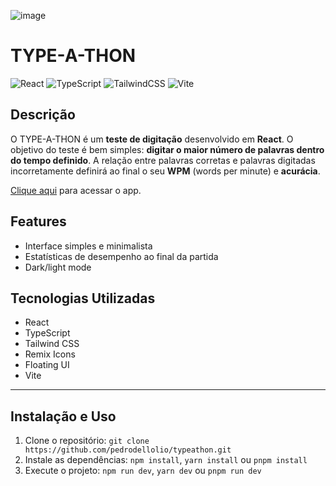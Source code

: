 ![image](https://github.com/pedrodellolio/typeathon/assets/62517267/508806fa-ba3f-4dfb-938c-f117e800a1ff)

# TYPE-A-THON
![React](https://img.shields.io/badge/react-%2320232a.svg?style=for-the-badge&logo=react&logoColor=%2361DAFB) ![TypeScript](https://img.shields.io/badge/typescript-%23007ACC.svg?style=for-the-badge&logo=typescript&logoColor=white) ![TailwindCSS](https://img.shields.io/badge/tailwindcss-%2338B2AC.svg?style=for-the-badge&logo=tailwind-css&logoColor=white) ![Vite](https://img.shields.io/badge/vite-%23646CFF.svg?style=for-the-badge&logo=vite&logoColor=white)
## Descrição
O TYPE-A-THON é um **teste de digitação** desenvolvido em **React**. O objetivo do teste é bem simples: **digitar o maior número de palavras dentro do tempo definido**. A relação entre palavras corretas e palavras digitadas incorretamente definirá ao final o seu **WPM** (words per minute) e **acurácia**.

[Clique aqui](https://typeathon.vercel.app) para acessar o app.

## Features
- Interface simples e minimalista
- Estatísticas de desempenho ao final da partida
- Dark/light mode

## Tecnologias Utilizadas
- React
- TypeScript
- Tailwind CSS
- Remix Icons
- Floating UI
- Vite

---

## Instalação e Uso
1. Clone o repositório: `git clone https://github.com/pedrodellolio/typeathon.git`
2. Instale as dependências: `npm install`, `yarn install` ou `pnpm install`
3. Execute o projeto: `npm run dev`, `yarn dev` ou `pnpm run dev`
